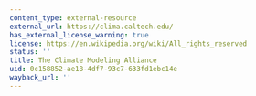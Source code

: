 ```yaml
---
content_type: external-resource
external_url: https://clima.caltech.edu/
has_external_license_warning: true
license: https://en.wikipedia.org/wiki/All_rights_reserved
status: ''
title: The Climate Modeling Alliance
uid: 0c158852-ae18-4df7-93c7-633fd1ebc14e
wayback_url: ''
---
```

